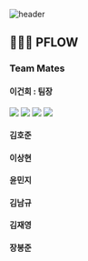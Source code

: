 ![header](https://capsule-render.vercel.app/api?type=venom&color=gradient&height=300&section=header&text=AICC%20PFlow&fontSize=90)  


## 👨🏻‍💻 PFLOW   
### Team Mates
#### 이건희 : 팀장
<a href="https://github.com/Worldofgentleken"><img src="https://img.shields.io/badge/KenRheeGit-412991?style=for-the-badge&logo=openai&logoColor=FFFFFF"/></a> <a href="https://gentleken.tistory.com/" target="_blank"><img src="https://img.shields.io/badge/Tistory-8904B1?style=for-the-badge&logo=tistory&logoColor=FFFFFFF"/></a> <img src="https://img.shields.io/badge/djman8787@gmail.com-FFFFFF?style=for-the-badge&logo=gmail&logoColor=EA4335"/> <a href="https://www.notion.so/02e10563dd7c4d82af2a7b38f2302107" target="_blank"><img src="https://img.shields.io/badge/Portfolio-8181F7?style=for-the-badge&logo=notion&logoColor=FFFFFF"/></a>  
#### 김호준
#### 이상현
#### 윤민지
#### 김남규
#### 김재영
#### 장봉준
